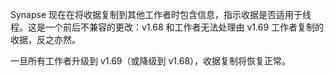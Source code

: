 ﻿Synapse 现在在将收据复制到其他工作者时包含信息，指示收据是否适用于线程。这是一个前后不兼容的更改：v1.68 和工作者无法处理由 v1.69 工作者复制的收据，反之亦然。

一旦所有工作者升级到 v1.69（或降级到 v1.68），收据复制将恢复正常。